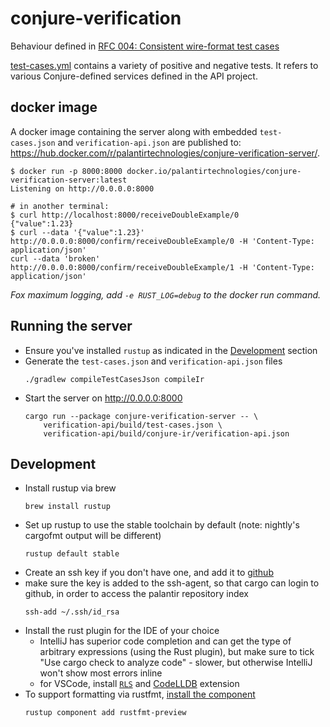 # conjure-verification

Behaviour defined in [RFC 004: Consistent wire-format test cases](https://github.com/palantir/conjure/pull/35)

[test-cases.yml](./test-cases.yml) contains a variety of positive and negative tests.  It refers to various Conjure-defined services defined in the API project.

## docker image

A docker image containing the server along with embedded `test-cases.json` and `verification-api.json` are published to: https://hub.docker.com/r/palantirtechnologies/conjure-verification-server/.

```
$ docker run -p 8000:8000 docker.io/palantirtechnologies/conjure-verification-server:latest
Listening on http://0.0.0.0:8000

# in another terminal:
$ curl http://localhost:8000/receiveDoubleExample/0
{"value":1.23}
$ curl --data '{"value":1.23}' http://0.0.0.0:8000/confirm/receiveDoubleExample/0 -H 'Content-Type: application/json'
curl --data 'broken' http://0.0.0.0:8000/confirm/receiveDoubleExample/1 -H 'Content-Type: application/json'
```

_Fox maximum logging, add `-e RUST_LOG=debug` to the docker run command._

## Running the server

- Ensure you've installed `rustup` as indicated in the [Development](#development) section
- Generate the `test-cases.json` and `verification-api.json` files
    ```
    ./gradlew compileTestCasesJson compileIr
    ```
- Start the server on http://0.0.0.0:8000
    ```
    cargo run --package conjure-verification-server -- \
        verification-api/build/test-cases.json \
        verification-api/build/conjure-ir/verification-api.json
    ```

## Development

- Install rustup via brew
    ```
    brew install rustup
    ```
- Set up rustup to use the stable toolchain by default (note: nightly's cargofmt output will be different)
    ```
    rustup default stable
    ```
- Create an ssh key if you don't have one, and add it to [github](https://github.com/settings/keys)
- make sure the key is added to the ssh-agent, so that cargo can login to github, in order to access the palantir repository index
    ```
    ssh-add ~/.ssh/id_rsa
    ```
- Install the rust plugin for the IDE of your choice
  - IntelliJ has superior code completion and can get the type of arbitrary expressions (using the Rust plugin), but make sure to tick "Use cargo check to analyze code" - slower, but otherwise IntelliJ won't show most errors inline
  - for VSCode, install [`RLS`](https://marketplace.visualstudio.com/items?itemName=rust-lang.rust) and [CodeLLDB](https://marketplace.visualstudio.com/items?itemName=vadimcn.vscode-lldb) extension
- To support formatting via rustfmt, [install the component](https://github.com/rust-lang-nursery/rustfmt#installation)
    ```
    rustup component add rustfmt-preview
    ```
